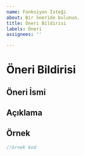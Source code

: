 ```yaml
---
name: Fonksiyon İsteği
about: Bir öneride bulunun.
title: Öneri Bildirisi
labels: Öneri
assignees: ''

---
```


# Öneri Bildirisi

## Öneri İsmi

## Açıklama

## Örnek
```js
//örnek kod
```
